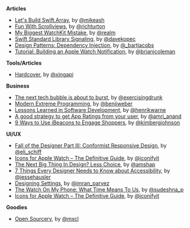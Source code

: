 **Articles**

* [Let's Build Swift.Array](https://mikeash.com/pyblog/friday-qa-2015-04-17-lets-build-swiftarray.html), by [@mikeash](https://twitter.com/mikeash)
* [Fun With Scrollviews](http://commandshift.co.uk/blog/2015/04/19/fun-with-scrollviews/), by [@richturton](https://twitter.com/richturton)
* [My Biggest WatchKit Mistake](http://realm.io/news/watchkit-mistakes/), by [@realm](https://twitter.com/realm)
* [Swift Standard Library Signaling](http://www.observationalhazard.com/2015/04/swift-standard-library-signaling.html), by [@davekopec](https://twitter.com/davekopec)
* [Design Patterns: Dependency Injection](https://code.tutsplus.com/articles/design-patterns-dependency-injection--cms-23809), by [@_bartjacobs](https://twitter.com/_bartjacobs)
* [Tutorial: Building an Apple Watch Notification](http://www.brianjcoleman.com/tutorial-building-a-apple-watch-notification/), by [@brianjcoleman](https://twitter.com/brianjcoleman)

**Tools/Articles**

* [Hardcover](https://github.com/xing/hardcover), by [@xingapi](https://twitter.com/xingapi)

**Business**

* [The next tech bubble is about to burst](http://kernelmag.dailydot.com/issue-sections/staff-editorials/12637/tech-bubble-venture-capital/?fb=dd), by [@exercisingdrunk](https://twitter.com/exercisingdrunk)
* [Modern Extreme Programming](http://benjiweber.co.uk/blog/2015/04/17/modern-extreme-programming/), by [@benjiweber](https://twitter.com/benjiweber)
* [Lessons Learned in Software Development](http://henrikwarne.com/2015/04/16/lessons-learned-in-software-development/), by [@henrikwarne](https://twitter.com/henrikwarne)
* [A good strategy to get App Ratings from your user](http://blog.retention.ai/app-ratings/), by [@amri_anand](https://twitter.com/amri_anand)
* [9 Ways to Use iBeacons to Engage Shoppers](http://tweakyourbiz.com/technology/2015/04/21/9-ways-to-use-ibeacons-to-engage-shoppers/), by [@kimbergjohnson](https://twitter.com/kimbergjohnson)

**UI/UX**

* [Fall of the Designer Part III: Conformist Responsive Design](http://www.elischiff.com/2015/4/21/fall-of-the-designer-part-iii-responsive-design), by [@eli_schiff](https://twitter.com/eli_schiff)
* [Icons for Apple Watch – The Definitive Guide](http://blog.iconfinder.com/icons-apple-watch-definitive-guide/), by [@iconifyit](https://twitter.com/iconifyit)
* [The Next Big Thing In Design? Less Choice](http://www.fastcodesign.com/3045039/the-next-big-thing-in-design-fewer-choices), by [@amshap](https://twitter.com/amshap)
* [7 Things Every Designer Needs to Know about Accessibility](https://medium.com/salesforce-ux/7-things-every-designer-needs-to-know-about-accessibility-64f105f0881b), by [@jessehausler](https://twitter.com/jessehausler)
* [Designing Settings](https://medium.com/@imran_parvez/designing-settings-b2a96878961b), by [@imran_parvez](https://twitter.com/imran_parvez)
* [The Watch On My Phone: What Time Means To Us](https://medium.com/@sudeshnapantham/the-watch-on-my-phone-what-time-means-to-us-2935752a9dd1), by [@sudeshna_p](https://twitter.com/sudeshna_p)
* [Icons for Apple Watch – The Definitive Guide](http://www.mybridge.co/view/855), by [@iconifyit](https://twitter.com/iconifyit)


**Goodies**

* [Open Sourcery](http://www.opensourcery.club/), by [@mxcl](https://twitter.com/mxcl)
